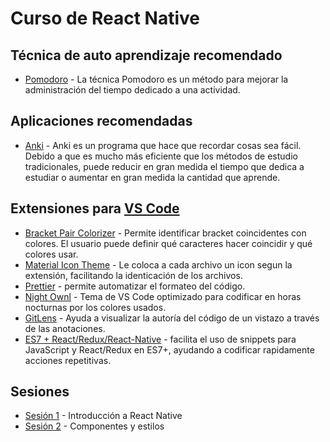 # Curso de React Native

## Técnica de auto aprendizaje recomendado

- [Pomodoro](https://en.wikipedia.org/wiki/Pomodoro_Technique) - La técnica Pomodoro es un método para mejorar la administración del tiempo dedicado a una actividad.

## Aplicaciones recomendadas

- [Anki](https://apps.ankiweb.net) - Anki es un programa que hace que recordar cosas sea fácil. Debido a que es mucho más eficiente que los métodos de estudio tradicionales, puede reducir en gran medida el tiempo que dedica a estudiar o aumentar en gran medida la cantidad que aprende.

## Extensiones para [VS Code](https://code.visualstudio.com/)

- [Bracket Pair Colorizer](https://github.com/CoenraadS/BracketPair#readme) - Permite identificar bracket coincidentes con colores. El usuario puede definir qué caracteres hacer coincidir y qué colores usar.
- [Material Icon Theme](https://github.com/PKief/vscode-material-icon-theme/blob/main/README.md) - Le coloca a cada archivo un icon segun la extensión, facilitando la identicación de los archivos.
- [Prettier](https://prettier.io/) - permite automatizar el formateo del código.
- [Night Ownl](https://github.com/sdras/night-owl-vscode-theme#readme) - Tema de VS Code optimizado para codificar en horas nocturnas por los colores usados.
- [GitLens](https://gitlens.amod.io/) - Ayuda a visualizar la autoría del código de un vistazo a través de las anotaciones.
- [ES7 + React/Redux/React-Native](https://github.com/dsznajder/vscode-react-javascript-snippets#readme) - facilita el uso de snippets para JavaScript y React/Redux en ES7+, ayudando a codificar rapidamente acciones repetitivas.

## Sesiones

- [Sesión 1](./session-01/README.md) - Introducción a React Native
- [Sesión 2](./session-02/README.md) - Componentes y estilos